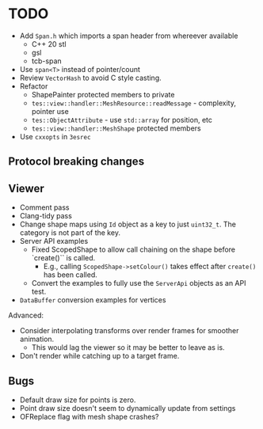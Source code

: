 # TODO

- Add `Span.h` which imports a span header from whereever available
  - C++ 20 stl
  - gsl
  - tcb-span
- Use `span<T>` instead of pointer/count
- Review `VectorHash` to avoid C style casting.
- Refactor
  - ShapePainter protected members to private
  - `tes::view::handler::MeshResource::readMessage` - complexity, pointer use
  - `tes::ObjectAttribute` - use `std::array` for position, etc
  - `tes::view::handler::MeshShape` protected members
- Use `cxxopts` in `3esrec`

## Protocol breaking changes

## Viewer

- Comment pass
- Clang-tidy pass
- Change shape maps using `Id` object as a key to just `uint32_t`. The category is not part of the key.
- Server API examples
  - Fixed ScopedShape to allow call chaining on the shape before `create()`` is called.
    - E.g., calling `ScopedShape->setColour()` takes effect after `create()` has been called.
  - Convert the examples to fully use the `ServerApi` objects as an API test.
- `DataBuffer` conversion examples for vertices

Advanced:

- Consider interpolating transforms over render frames for smoother animation.
  - This would lag the viewer so it may be better to leave as is.
- Don't render while catching up to a target frame.

## Bugs

- Default draw size for points is zero.
- Point draw size doesn't seem to dynamically update from settings
- OFReplace flag with mesh shape crashes?
